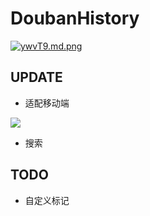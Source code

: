 # DoubanHistory
[![ywvT9.md.png](https://s1.ax2x.com/2018/02/17/ywvT9.md.png)](https://simimg.com/i/ywvT9)

## UPDATE
 * 适配移动端
 
![](https://ws1.sinaimg.cn/thumbnail/a718aca9ly1fp3850kdhkj218g280jzz.jpg)

 * 搜索


## TODO
 * 自定义标记

